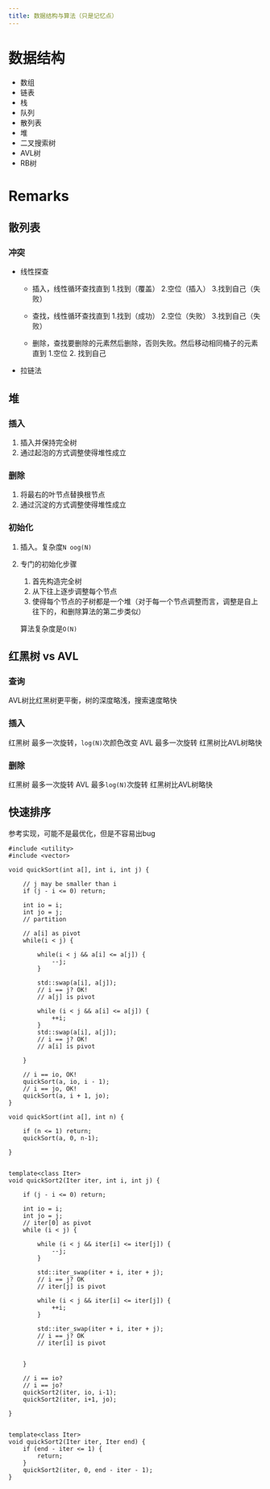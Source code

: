 ```yaml
---
title: 数据结构与算法（只是记忆点）
---
```


# 数据结构
*  数组
*  链表
*  栈
*  队列
*  散列表
*  堆
*  二叉搜索树
*  AVL树
*  RB树

# Remarks
## 散列表
### 冲突

*  线性探查

    *  插入，线性循环查找直到 1.找到（覆盖） 2.空位（插入） 3.找到自己（失败）

    *  查找，线性循环查找直到 1.找到（成功） 2.空位（失败） 3.找到自己（失败）

    *  删除，查找要删除的元素然后删除，否则失败。然后移动相同桶子的元素直到 1.空位 2. 找到自己
    
*  拉链法


## 堆
### 插入

1.  插入并保持完全树
2.  通过起泡的方式调整使得堆性成立

### 删除

1.  将最右的叶节点替换根节点
2.  通过沉淀的方式调整使得堆性成立

### 初始化

1. 插入。复杂度`N oog(N)`
2. 专门的初始化步骤

    1.  首先构造完全树
    2.  从下往上逐步调整每个节点
    3.  使得每个节点的子树都是一个堆（对于每一个节点调整而言，调整是自上往下的，和删除算法的第二步类似）
    
    算法复杂度是`O(N)`
      
## 红黑树 vs AVL

### 查询
AVL树比红黑树更平衡，树的深度略浅，搜索速度略快

### 插入
红黑树 最多一次旋转，`log(N)`次颜色改变
AVL 最多一次旋转
红黑树比AVL树略快

### 删除
红黑树 最多一次旋转
AVL 最多`log(N)`次旋转
红黑树比AVL树略快




## 快速排序
参考实现，可能不是最优化，但是不容易出bug
```
#include <utility>
#include <vector>

void quickSort(int a[], int i, int j) {

	// j may be smaller than i
	if (j - i <= 0) return;

	int io = i;
	int jo = j;
	// partition

	// a[i] as pivot
	while(i < j) {

		while(i < j && a[i] <= a[j]) {
			--j;
		}

		std::swap(a[i], a[j]);
		// i == j? OK!
		// a[j] is pivot

		while (i < j && a[i] <= a[j]) {
			++i;
		}
		std::swap(a[i], a[j]);
		// i == j? OK!
		// a[i] is pivot

	}

	// i == io, OK!
	quickSort(a, io, i - 1);
	// i == jo, OK!
	quickSort(a, i + 1, jo);
}

void quickSort(int a[], int n) {

	if (n <= 1) return;
	quickSort(a, 0, n-1);

}


template<class Iter>
void quickSort2(Iter iter, int i, int j) {

	if (j - i <= 0) return;

	int io = i;
	int jo = j;
	// iter[0] as pivot
	while (i < j) {

		while (i < j && iter[i] <= iter[j]) {
			--j;
		}
		
		std::iter_swap(iter + i, iter + j);
		// i == j? OK
		// iter[j] is pivot

		while (i < j && iter[i] <= iter[j]) {
			++i;
		}

		std::iter_swap(iter + i, iter + j);
		// i == j? OK
		// iter[i] is pivot


	}

	// i == io?
	// i == jo?
	quickSort2(iter, io, i-1);
	quickSort2(iter, i+1, jo);

}


template<class Iter>
void quickSort2(Iter iter, Iter end) {
	if (end - iter <= 1) {
		return;
	}
	quickSort2(iter, 0, end - iter - 1);
}
```



